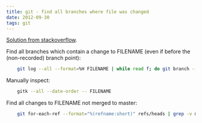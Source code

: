 ```yaml
---
title: git - find all branches where file was changed
date: 2012-09-30
tags: git
---
```



[Solution from stackoverflow](http://stackoverflow.com/questions/6258440/find-a-git-branch-containing-changes-to-a-given-file).

Find all branches which contain a change to FILENAME (even if before the (non-recorded) branch point):

```bash
    git log --all --format=%H FILENAME | while read f; do git branch --contains $f; done | sort -u
```

<!-- more -->
Manually inspect:

```bash
    gitk --all --date-order -- FILENAME
```

Find all changes to FILENAME not merged to master:

```bash
    git for-each-ref --format="%(refname:short)" refs/heads | grep -v master | while read br; do git cherry master $br | while read x h; do if [ "`git log -n 1 --format=%H $h -- FILENAME`" = "$h" ]; then echo $br; fi; done; done | sort -u
```
